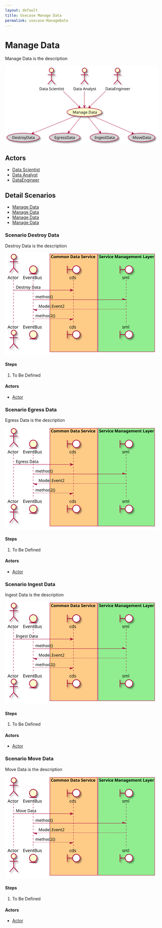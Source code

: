 ```yaml
---
layout: default
title: Usecase Manage Data
permalink: usecase-ManageData
---
```


# Manage Data

Manage Data is the description

![Activities Diagram](./activities.svg)

## Actors

* [Data Scientist](actor-datascientist)
* [Data Analyst](actor-analyst)
* [DataEngineer](actor-dataengineer)


## Detail Scenarios

* [Manage Data](#scenario-DestroyData)
* [Manage Data](#scenario-EgressData)
* [Manage Data](#scenario-IngestData)
* [Manage Data](#scenario-MoveData)

  
### Scenario Destroy Data

Destroy Data is the description

![Scenario nameNoSpaces](./DestroyData.svg)

#### Steps

1. To Be Defined


#### Actors

* [Actor](actor-actor)


### Scenario Egress Data

Egress Data is the description

![Scenario nameNoSpaces](./EgressData.svg)

#### Steps

1. To Be Defined


#### Actors

* [Actor](actor-actor)


### Scenario Ingest Data

Ingest Data is the description

![Scenario nameNoSpaces](./IngestData.svg)

#### Steps

1. To Be Defined


#### Actors

* [Actor](actor-actor)


### Scenario Move Data

Move Data is the description

![Scenario nameNoSpaces](./MoveData.svg)

#### Steps

1. To Be Defined


#### Actors

* [Actor](actor-actor)



